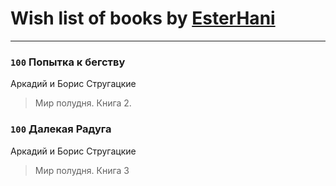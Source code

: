 # Wish list of books by [EsterHani](https://vk.com/id30558181)
---

### `100` Попытка к бегству
Аркадий и Борис Стругацкие
> Мир полудня. Книга 2.

### `100` Далекая Радуга
Аркадий и Борис Стругацкие
> Мир полудня. Книга 3

